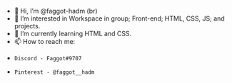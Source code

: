 - 👋 Hi, I’m @faggot-hadm (br)
- 👀 I’m interested in Workspace in group; Front-end; HTML, CSS, JS; and projects.
- 🌱 I’m currently learning HTML and CSS.
- 📫 How to reach me:
-     Discord - Faggot#9707
-     Pinterest - @faggot__hadm

<!---
faggot-hadm/faggot-hadm is a ✨ special ✨ repository because its `README.md` (this file) appears on your GitHub profile.
You can click the Preview link to take a look at your changes.
--->

